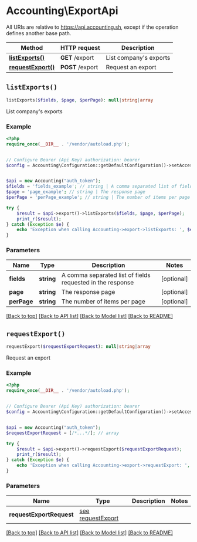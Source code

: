 # Accounting\ExportApi

All URIs are relative to https://api.accounting.sh, except if the operation defines another base path.

| Method | HTTP request | Description |
| ------------- | ------------- | ------------- |
| [**listExports()**](ExportApi.md#listExports) | **GET** /export | List company&#39;s exports |
| [**requestExport()**](ExportApi.md#requestExport) | **POST** /export | Request an export |


## `listExports()`

```php
listExports($fields, $page, $perPage): null|string|array
```

List company's exports

### Example

```php
<?php
require_once(__DIR__ . '/vendor/autoload.php');


// Configure Bearer (Api Key) authorization: bearer
$config = Accounting\Configuration::getDefaultConfiguration()->setAccessToken('YOUR_ACCESS_TOKEN');


$api = new Accounting("auth_token");
$fields = 'fields_example'; // string | A comma separated list of fields requested in the response
$page = 'page_example'; // string | The response page
$perPage = 'perPage_example'; // string | The number of items per page

try {
    $result = $api->export()->listExports($fields, $page, $perPage);
    print_r($result);
} catch (Exception $e) {
    echo 'Exception when calling Accounting->export->listExports: ', $e->getMessage(), PHP_EOL;
}
```

### Parameters

| Name | Type | Description  | Notes |
| ------------- | ------------- | ------------- | ------------- |
| **fields** | **string**| A comma separated list of fields requested in the response | [optional] |
| **page** | **string**| The response page | [optional] |
| **perPage** | **string**| The number of items per page | [optional] |

[[Back to top]](#) [[Back to API list]](../../README.md#endpoints)
[[Back to Model list]](../../README.md#models)
[[Back to README]](../../README.md)

## `requestExport()`

```php
requestExport($requestExportRequest): null|string|array
```

Request an export

### Example

```php
<?php
require_once(__DIR__ . '/vendor/autoload.php');


// Configure Bearer (Api Key) authorization: bearer
$config = Accounting\Configuration::getDefaultConfiguration()->setAccessToken('YOUR_ACCESS_TOKEN');


$api = new Accounting("auth_token");
$requestExportRequest = [/*...*/]; // array

try {
    $result = $api->export()->requestExport($requestExportRequest);
    print_r($result);
} catch (Exception $e) {
    echo 'Exception when calling Accounting->export->requestExport: ', $e->getMessage(), PHP_EOL;
}
```

### Parameters

| Name | Type | Description  | Notes |
| ------------- | ------------- | ------------- | ------------- |
| **requestExportRequest** | [see requestExport](https://api.accounting.sh/swagger.html#operation/requestExport)|  | |

[[Back to top]](#) [[Back to API list]](../../README.md#endpoints)
[[Back to Model list]](../../README.md#models)
[[Back to README]](../../README.md)
